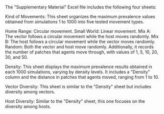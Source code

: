 The "Supplementary Material" Excel file includes the following four sheets:

Kind of Movements: This sheet organizes the maximum prevalence values obtained from simulations 1 to 1000 into five tested movement types.

Home Range: Circular movement.
Small World: Linear movement.
Mix A: The vector follows a circular movement while the host moves randomly.
Mix B: The host follows a circular movement while the vector moves randomly.
Random: Both the vector and host move randomly.
Additionally, it records the number of patches that agents move through, with values of 1, 5, 10, 20, 30, and 50.

Density: This sheet displays the maximum prevalence results obtained in each 1000 simulations, varying by density levels. It includes a "Density" column and the distance in patches that agents moved, ranging from 1 to 10.

Vector Diversity: This sheet is similar to the "Density" sheet but includes diversity among vectors.

Host Diversity: Similar to the "Density" sheet, this one focuses on the diversity among hosts.
